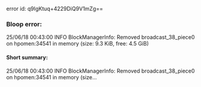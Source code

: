 error id: q9IgKtuq+4229DiQ9V1mZg==
### Bloop error:

25/06/18 00:43:00 INFO BlockManagerInfo: Removed broadcast_38_piece0 on hpomen:34541 in memory (size: 9.3 KiB, free: 4.5 GiB)
#### Short summary: 

25/06/18 00:43:00 INFO BlockManagerInfo: Removed broadcast_38_piece0 on hpomen:34541 in memory (size...